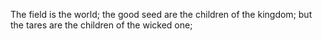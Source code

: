 The field is the world; the good seed are the children of the kingdom; but the tares are the children of the wicked one;
